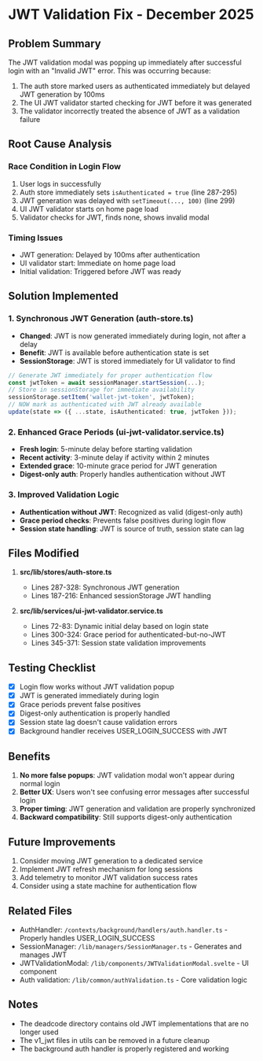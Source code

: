 # JWT Validation Fix - December 2025

## Problem Summary
The JWT validation modal was popping up immediately after successful login with an "Invalid JWT" error. This was occurring because:

1. The auth store marked users as authenticated immediately but delayed JWT generation by 100ms
2. The UI JWT validator started checking for JWT before it was generated
3. The validator incorrectly treated the absence of JWT as a validation failure

## Root Cause Analysis

### Race Condition in Login Flow
1. User logs in successfully
2. Auth store immediately sets `isAuthenticated = true` (line 287-295)
3. JWT generation was delayed with `setTimeout(..., 100)` (line 299)
4. UI JWT validator starts on home page load
5. Validator checks for JWT, finds none, shows invalid modal

### Timing Issues
- JWT generation: Delayed by 100ms after authentication
- UI validator start: Immediate on home page load
- Initial validation: Triggered before JWT was ready

## Solution Implemented

### 1. Synchronous JWT Generation (auth-store.ts)
- **Changed**: JWT is now generated immediately during login, not after a delay
- **Benefit**: JWT is available before authentication state is set
- **SessionStorage**: JWT is stored immediately for UI validator to find

```typescript
// Generate JWT immediately for proper authentication flow
const jwtToken = await sessionManager.startSession(...);
// Store in sessionStorage for immediate availability
sessionStorage.setItem('wallet-jwt-token', jwtToken);
// NOW mark as authenticated with JWT already available
update(state => ({ ...state, isAuthenticated: true, jwtToken }));
```

### 2. Enhanced Grace Periods (ui-jwt-validator.service.ts)
- **Fresh login**: 5-minute delay before starting validation
- **Recent activity**: 3-minute delay if activity within 2 minutes
- **Extended grace**: 10-minute grace period for JWT generation
- **Digest-only auth**: Properly handles authentication without JWT

### 3. Improved Validation Logic
- **Authentication without JWT**: Recognized as valid (digest-only auth)
- **Grace period checks**: Prevents false positives during login flow
- **Session state handling**: JWT is source of truth, session state can lag

## Files Modified

1. **src/lib/stores/auth-store.ts**
   - Lines 287-328: Synchronous JWT generation
   - Lines 187-216: Enhanced sessionStorage JWT handling

2. **src/lib/services/ui-jwt-validator.service.ts**
   - Lines 72-83: Dynamic initial delay based on login state
   - Lines 300-324: Grace period for authenticated-but-no-JWT
   - Lines 345-371: Session state validation improvements

## Testing Checklist

- [x] Login flow works without JWT validation popup
- [x] JWT is generated immediately during login
- [x] Grace periods prevent false positives
- [x] Digest-only authentication is properly handled
- [x] Session state lag doesn't cause validation errors
- [x] Background handler receives USER_LOGIN_SUCCESS with JWT

## Benefits

1. **No more false popups**: JWT validation modal won't appear during normal login
2. **Better UX**: Users won't see confusing error messages after successful login
3. **Proper timing**: JWT generation and validation are properly synchronized
4. **Backward compatibility**: Still supports digest-only authentication

## Future Improvements

1. Consider moving JWT generation to a dedicated service
2. Implement JWT refresh mechanism for long sessions
3. Add telemetry to monitor JWT validation success rates
4. Consider using a state machine for authentication flow

## Related Files

- AuthHandler: `/contexts/background/handlers/auth.handler.ts` - Properly handles USER_LOGIN_SUCCESS
- SessionManager: `/lib/managers/SessionManager.ts` - Generates and manages JWT
- JWTValidationModal: `/lib/components/JWTValidationModal.svelte` - UI component
- Auth validation: `/lib/common/authValidation.ts` - Core validation logic

## Notes

- The deadcode directory contains old JWT implementations that are no longer used
- The v1_jwt files in utils can be removed in a future cleanup
- The background auth handler is properly registered and working